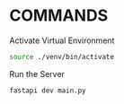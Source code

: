 # COMMANDS

Activate Virtual Environment

```bash
source ./venv/bin/activate
```

Run the Server

```bash
fastapi dev main.py
```

